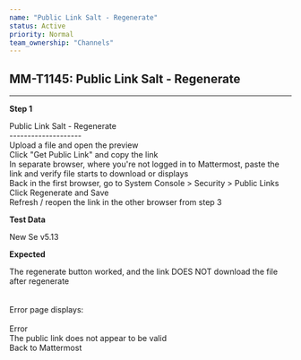 ```yaml
---
name: "Public Link Salt - Regenerate"
status: Active
priority: Normal
team_ownership: "Channels"
---
```


## MM-T1145: Public Link Salt - Regenerate

---

**Step 1**

Public Link Salt - Regenerate\
\--------------------\
Upload a file and open the preview\
Click "Get Public Link" and copy the link\
In separate browser, where you're not logged in to Mattermost, paste the link and verify file starts to download or displays\
Back in the first browser, go to System Console > Security > Public Links\
Click Regenerate and Save\
Refresh / reopen the link in the other browser from step 3

**Test Data**

New Se v5.13

**Expected**

The regenerate button worked, and the link DOES NOT download the file after regenerate\
\
\
Error page displays:\
\
Error\
The public link does not appear to be valid\
Back to Mattermost
